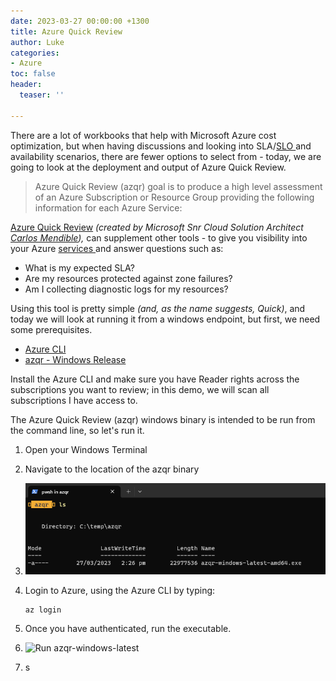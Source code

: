 ```yaml
---
date: 2023-03-27 00:00:00 +1300
title: Azure Quick Review
author: Luke
categories:
- Azure
toc: false
header:
  teaser: ''

---
```

There are a lot of workbooks that help with Microsoft Azure cost optimization, but when having discussions and looking into SLA/[SLO ](https://learn.microsoft.com/azure/cloud-adoption-framework/manage/monitor/service-level-objectives?WT.mc_id=AZ-MVP-5004796 "Cloud monitoring guide: Service Level Objectives")and availability scenarios, there are fewer options to select from - today, we are going to look at the deployment and output of Azure Quick Review.

> Azure Quick Review (azqr) goal is to produce a high level assessment of an Azure Subscription or Resource Group providing the following information for each Azure Service:

[Azure Quick Review](https://github.com/cmendible/azqr "Azure Quick Review") _(created by Microsoft Snr Cloud Solution Architect_ [_Carlos Mendible_](https://www.linkedin.com/in/carlosmendible/)_),_ can supplement other tools - to give you visibility into your Azure [services ](https://github.com/cmendible/azqr#supported-azure-services "Supported Azure Services")and answer questions such as:

* What is my expected SLA?
* Are my resources protected against zone failures?
* Am I collecting diagnostic logs for my resources?

Using this tool is pretty simple _(and, as the name suggests, Quick)_, and today we will look at running it from a windows endpoint, but first, we need some prerequisites.

* [Azure CLI](https://learn.microsoft.com/en-us/cli/azure/install-azure-cli?WT.mc_id=AZ-MVP-5004796 "How to install the Azure CLI")
* [azqr - Windows Release](https://github.com/cmendible/azqr/releases "cmendible/azqr/releases")

Install the Azure CLI and make sure you have Reader rights across the subscriptions you want to review; in this demo, we will scan all subscriptions I have access to.

The Azure Quick Review (azqr) windows binary is intended to be run from the command line, so let's run it.

1. Open your Windows Terminal
2. Navigate to the location of the azqr binary
3. ![Azure Quick Review](/uploads/windowsterminal_azqr_binary.png "Azure Quick Review")
4. Login to Azure, using the Azure CLI by typing: 

       az login
5. Once you have authenticated, run the executable.
6. ![Run azqr-windows-latest](/uploads/run_azurequickreview.gif "Run azqr-windows-latest")
7. s